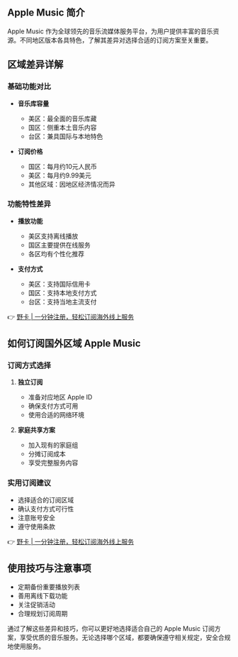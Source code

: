 ## **Apple Music 简介**

Apple Music 作为全球领先的音乐流媒体服务平台，为用户提供丰富的音乐资源。不同地区版本各具特色，了解其差异对选择合适的订阅方案至关重要。

## **区域差异详解**

### **基础功能对比**

* **音乐库容量**
  - 美区：最全面的音乐库藏
  - 国区：侧重本土音乐内容
  - 台区：兼具国际与本地特色

* **订阅价格**
  - 国区：每月约10元人民币
  - 美区：每月约9.99美元
  - 其他区域：因地区经济情况而异

### **功能特性差异**

* **播放功能**
  - 美区支持离线播放
  - 国区主要提供在线服务
  - 各区均有个性化推荐

* **支付方式**
  - 美区：支持国际信用卡
  - 国区：支持本地支付方式
  - 台区：支持当地主流支付

👉 [野卡 | 一分钟注册，轻松订阅海外线上服务](https://bit.ly/bewildcard)

## **如何订阅国外区域 Apple Music**

### **订阅方式选择**

1. **独立订阅**
   - 准备对应地区 Apple ID
   - 确保支付方式可用
   - 使用合适的网络环境

2. **家庭共享方案**
   - 加入现有的家庭组
   - 分摊订阅成本
   - 享受完整服务内容

### **实用订阅建议**

* 选择适合的订阅区域
* 确认支付方式可行性
* 注意账号安全
* 遵守使用条款

👉 [野卡 | 一分钟注册，轻松订阅海外线上服务](https://bit.ly/bewildcard)

## **使用技巧与注意事项**

* 定期备份重要播放列表
* 善用离线下载功能
* 关注促销活动
* 合理规划订阅周期

通过了解这些差异和技巧，你可以更好地选择适合自己的 Apple Music 订阅方案，享受优质的音乐服务。无论选择哪个区域，都要确保遵守相关规定，安全合规地使用服务。